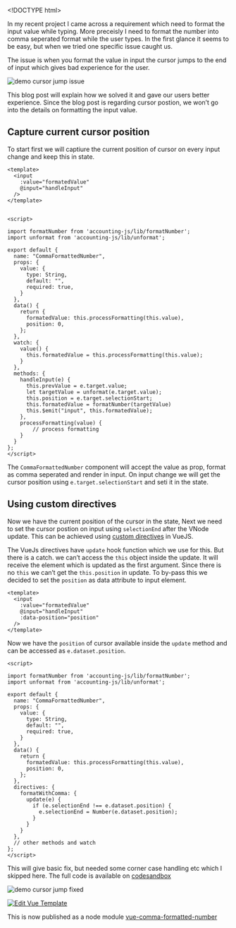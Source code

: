 &lt;!DOCTYPE html&gt;

In my recent project I came across a requirement which need to format the input value while typing. More preceisly I need to format the number into comma seperated format while the user types. In the first glance it seems to be easy, but when we tried one specific issue caught us.

The issue is when you format the value in input the cursor jumps to the end of input which gives bad experience for the user.

![demo cursor jump issue](https://s3.ap-south-1.amazonaws.com/revathskumar-blog-images/2018/vue-cursor-jump-fix/cursor-jump.gif)

This blog post will explain how we solved it and gave our users better experience. Since the blog post is regarding cursor postion, we won’t go into the details on formatting the input value.

<a href="#capture-position" id="capture-position" class="anchor"><em></em></a>Capture current cursor position
-------------------------------------------------------------------------------------------------------------

To start first we will captiure the current position of cursor on every input change and keep this in state.

    <template>
      <input
        :value="formatedValue"
        @input="handleInput"
      />
    </template>


    <script>

    import formatNumber from 'accounting-js/lib/formatNumber';
    import unformat from 'accounting-js/lib/unformat';

    export default {
      name: "CommaFormattedNumber",
      props: {
        value: {
          type: String,
          default: "",
          required: true,
        }
      },
      data() {
        return {
          formatedValue: this.processFormatting(this.value),
          position: 0,
        };
      },
      watch: {
        value() {
          this.formatedValue = this.processFormatting(this.value);
        }
      },
      methods: {
        handleInput(e) {
          this.prevValue = e.target.value;
          let targetValue = unformat(e.target.value);
          this.position = e.target.selectionStart;
          this.formatedValue = formatNumber(targetValue)
          this.$emit("input", this.formatedValue);
        },
        processFormatting(value) {
            // process formatting
        }
      }
    };
    </script>

The `CommaFormattedNumber` component will accept the value as prop, format as comma seperated and render in input. On input change we will get the cursor position using `e.target.selectionStart` and seti it in the state.

<a href="#using-directives" id="using-directives" class="anchor"><em></em></a>Using custom directives
-----------------------------------------------------------------------------------------------------

Now we have the current position of the cursor in the state, Next we need to set the cursor postion on input using `selectionEnd` after the VNode update. This can be achieved using [custom directives](https://vuejs.org/v2/guide/custom-directive.html) in VueJS.

The VueJs directives have `update` hook function which we use for this. But there is a catch. we can’t access the `this` object inside the update. It will receive the element which is updated as the first argument. Since there is no `this` we can’t get the `this.position` in update. To by-pass this we decided to set the `position` as data attribute to input element.

    <template>
      <input
        :value="formatedValue"
        @input="handleInput"
        :data-position="position"
      />
    </template>

Now we have the `position` of cursor available inside the `update` method and can be accessed as `e.dataset.position`.

    <script>

    import formatNumber from 'accounting-js/lib/formatNumber';
    import unformat from 'accounting-js/lib/unformat';

    export default {
      name: "CommaFormattedNumber",
      props: {
        value: {
          type: String,
          default: "",
          required: true,
        }
      },
      data() {
        return {
          formatedValue: this.processFormatting(this.value),
          position: 0,
        };
      },
      directives: {
        formatWithComma: {
          update(e) {
            if (e.selectionEnd !== e.dataset.position) {
              e.selectionEnd = Number(e.dataset.position);
            }
          }
        }
      },
      // other methods and watch
    };
    </script>

This will give basic fix, but needed some corner case handling etc which I skipped here. The full code is available on [codesandbox](https://codesandbox.io/s/0ovwj219kp)

![demo cursor jump fixed](https://s3.ap-south-1.amazonaws.com/revathskumar-blog-images/2018/vue-cursor-jump-fix/cursor-jump-fixed.gif)

[![Edit Vue Template](https://codesandbox.io/static/img/play-codesandbox.svg)](https://codesandbox.io/s/0ovwj219kp?module=%2Fsrc%2Fcomponents%2FCommaFormattedNumber.vue&view=preview)

This is now published as a node module [vue-comma-formatted-number](https://www.npmjs.com/package/vue-comma-formatted-number)
